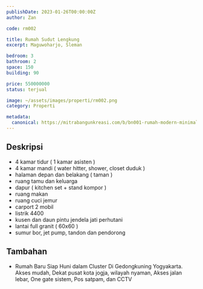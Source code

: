 ```yaml
---
publishDate: 2023-01-26T00:00:00Z
author: Zan

code: rm002

title: Rumah Sudut Lengkung
excerpt: Maguwoharjo, Sleman

bedroom: 3
bathroom: 2
space: 150
building: 90

price: 550000000
status: terjual

image: ~/assets/images/properti/rm002.png
category: Properti

metadata:
  canonical: https://mitrabangunkreasi.com/b/bn001-rumah-modern-minimalis
---
```


## Deskripsi

- 4 kamar tidur ( 1 kamar asisten )
- 4 kamar mandi ( water hitter, shower, closet duduk )
- halaman depan dan belakang ( taman )
- ruang tamu dan keluarga
- dapur ( kitchen set + stand kompor )
- ruang makan
- ruang cuci jemur
- carport 2 mobil
- listrik 4400
- kusen dan daun pintu jendela jati perhutani
- lantai full granit ( 60x60 )
- sumur bor, jet pump, tandon dan pendorong

## Tambahan
- Rumah Baru Siap Huni dalam Cluster Di Gedongkuning Yogyakarta. Akses mudah, Dekat pusat kota jogja, wilayah nyaman, Akses jalan lebar, One gate sistem, Pos satpam, dan CCTV
